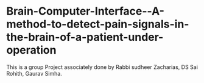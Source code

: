 # Brain-Computer-Interface--A-method-to-detect-pain-signals-in-the-brain-of-a-patient-under-operation
This is a group Project associately done by Rabbi sudheer Zacharias, DS Sai Rohith, Gaurav Simha. 
